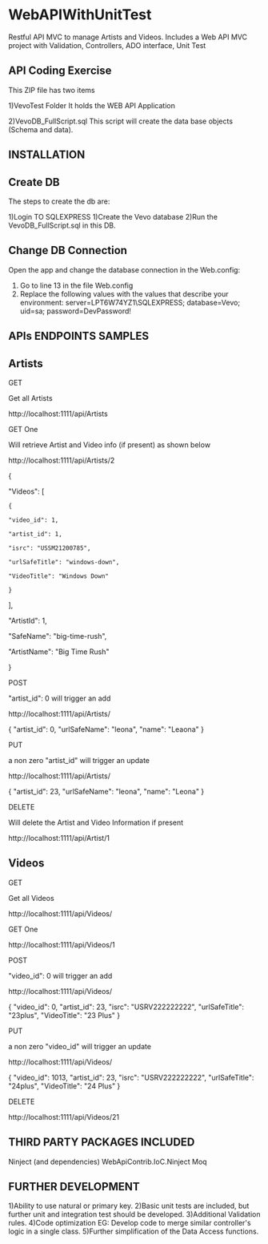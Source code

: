 # WebAPIWithUnitTest
Restful API MVC to manage Artists and Videos.
Includes a Web API MVC project with Validation, Controllers, ADO interface, Unit Test

API Coding Exercise
-------------------
This ZIP file has two items

1)VevoTest Folder
It holds the WEB API Application

2)VevoDB_FullScript.sql
This script will create the data base objects (Schema and data).

INSTALLATION
------------

Create DB
---------
The steps to create the db are:

1)Login TO SQLEXPRESS
1)Create the Vevo database
2)Run the VevoDB_FullScript.sql in this DB.

Change DB Connection
--------------------
Open the app and change the database connection in the Web.config:
1) Go to line 13 in the file Web.config
2) Replace the following values with the values that describe your environment:
    server=LPT6W74YZ1\SQLEXPRESS;
    database=Vevo;
    uid=sa;
    password=DevPassword!


APIs ENDPOINTS SAMPLES
----------------------

Artists
-------
GET

Get all Artists

http://localhost:1111/api/Artists

GET One

Will retrieve Artist and Video info (if present) as shown below

http://localhost:1111/api/Artists/2


{
  
"Videos": [
    
    {
      
    "video_id": 1,
      
    "artist_id": 1,
      
    "isrc": "USSM21200785",
      
    "urlSafeTitle": "windows-down",
      
    "VideoTitle": "Windows Down"
    
    }
  
],
   
"ArtistId": 1,
  
"SafeName": "big-time-rush",
  
"ArtistName": "Big Time Rush"

}

POST

"artist_id": 0 will trigger an add

http://localhost:1111/api/Artists/


{
    "artist_id": 0,
    "urlSafeName": "leona",
    "name": "Leaona"
}

PUT

a non zero "artist_id"  will trigger an update

http://localhost:1111/api/Artists/


{
    "artist_id": 23,
    "urlSafeName": "leona",
    "name": "Leona"
}

DELETE

Will delete the Artist and Video Information if present

http://localhost:1111/api/Artist/1


Videos
------

GET

Get all Videos

http://localhost:1111/api/Videos/

GET One

http://localhost:1111/api/Videos/1

POST

"video_id": 0 will trigger an add

http://localhost:1111/api/Videos/


{
    "video_id": 0,
    "artist_id": 23,
    "isrc": "USRV222222222",
    "urlSafeTitle": "23plus",
    "VideoTitle": "23 Plus"
}

PUT

a non zero "video_id"  will trigger an update

http://localhost:1111/api/Videos/


{
    "video_id": 1013,
    "artist_id": 23,
    "isrc": "USRV222222222",
    "urlSafeTitle": "24plus",
    "VideoTitle": "24 Plus"
}

DELETE

http://localhost:1111/api/Videos/21


THIRD PARTY PACKAGES INCLUDED
-----------------------------

Ninject (and dependencies)
WebApiContrib.IoC.Ninject
Moq


FURTHER DEVELOPMENT
-------------------

1)Ability to use natural or primary key.
2)Basic unit tests are included, but further unit and integration test should be developed.
3)Additional Validation rules.
4)Code optimization EG: Develop code to merge similar controller's logic in a single class.
5)Further simplification of the Data Access functions.



